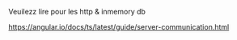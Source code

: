 

Veuilezz lire pour les http & inmemory db

https://angular.io/docs/ts/latest/guide/server-communication.html
